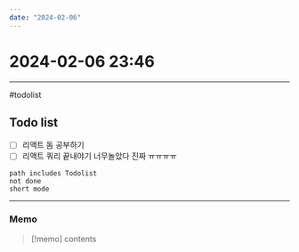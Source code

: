 ```yaml
---
date: "2024-02-06"
---
```

# 2024-02-06 23:46
---

#todolist


## Todo list

- [ ] 리액트 돔 공부하기
- [ ] 리액트 쿼리 끝내야기 너무놀았다 진짜 ㅠㅠㅠㅠ

```tasks
path includes Todolist
not done
short mode
```
---
### Memo
> [!memo]
> contents
